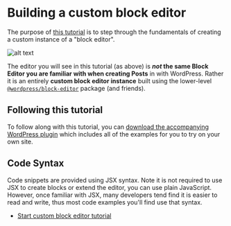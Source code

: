 # Building a custom block editor

The purpose of [this tutorial](/docs/reference-guides/platform/custom-block-editor/tutorial.md) is to step through the fundamentals of creating a custom instance of a "block editor".

![alt text](https://wordpress.org/gutenberg/files/2020/03/editor.png 'The Standalone Editor instance populated with example Blocks within a custom WP Admin page.')

The editor you will see in this tutorial (as above) is **_not_ the same Block Editor you are familiar with when creating Posts** in with WordPress. Rather it is an entirely **custom block editor instance** built using the lower-level [`@wordpress/block-editor`](https://developer.wordpress.org/block-editor/packages/packages-block-editor/) package (and friends).

## Following this tutorial

To follow along with this tutorial, you can [download the accompanying WordPress plugin](https://github.com/getdave/standalone-block-editor) which includes all of the examples for you to try on your own site.

## Code Syntax

Code snippets are provided using JSX syntax. Note it is not required to use JSX to create blocks or extend the editor, you can use plain JavaScript. However, once familiar with JSX, many developers tend find it is easier to read and write, thus most code examples you'll find use that syntax.

-   [Start custom block editor tutorial](/docs/reference-guides/platform/custom-block-editor/tutorial.md)
